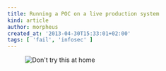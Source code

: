 ```yaml
---
title: Running a POC on a live production system
kind: article
author: morpheus
created_at: '2013-04-30T15:33:01+02:00'
tags: [ 'fail', 'infosec' ]
---
```


<figure>
<img class="img-responsive center-block" src="http://i.imgur.com/jK1yOvJ.gif" alt="Don't try this at home">
</figure>
